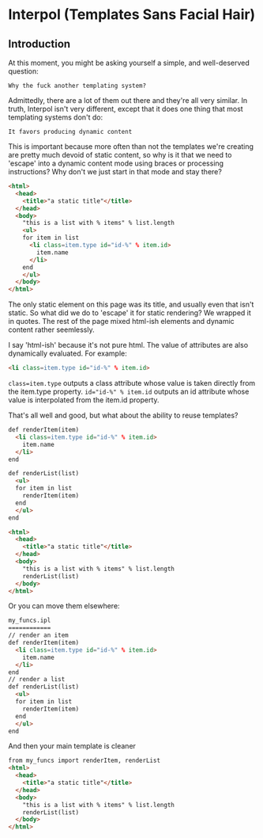 # Interpol (Templates Sans Facial Hair)

## Introduction

At this moment, you might be asking yourself a simple, and well-deserved question:

    Why the fuck another templating system?

Admittedly, there are a lot of them out there and they're all very similar.  In truth, Interpol isn't very different, except that it does one thing that most templating systems don't do:

    It favors producing dynamic content

This is important because more often than not the templates we're creating are pretty much devoid of static content, so why is it that we need to 'escape' into a dynamic content mode using braces or processing instructions?  Why don't we just start in that mode and stay there?

```html
<html>
  <head>
    <title>"a static title"</title>
  </head>
  <body>
    "this is a list with % items" % list.length
    <ul>
    for item in list
      <li class=item.type id="id-%" % item.id>
        item.name
      </li>
    end
    </ul>
  </body>
</html>
```

The only static element on this page was its title, and usually even that isn't static.  So what did we do to 'escape' it for static rendering?  We wrapped it in quotes.  The rest of the page mixed html-ish elements and dynamic content rather seemlessly.

I say 'html-ish' because it's not pure html.  The value of attributes are also dynamically evaluated.  For example:

```html
<li class=item.type id="id-%" % item.id>
```

`class=item.type` outputs a class attribute whose value is taken directly from the item.type property.  `id="id-%" % item.id` outputs an id attribute whose value is interpolated from the item.id property.

That's all well and good, but what about the ability to reuse templates?

```html
def renderItem(item)
  <li class=item.type id="id-%" % item.id>
    item.name
  </li>
end

def renderList(list)
  <ul>
  for item in list
    renderItem(item)
  end
  </ul>
end

<html>
  <head>
    <title>"a static title"</title>
  </head>
  <body>
    "this is a list with % items" % list.length
    renderList(list)
  </body>
</html>
```

Or you can move them elsewhere:

```html
my_funcs.ipl
============
// render an item
def renderItem(item)
  <li class=item.type id="id-%" % item.id>
    item.name
  </li>
end
// render a list
def renderList(list)
  <ul>
  for item in list
    renderItem(item)
  end
  </ul>
end
```

And then your main template is cleaner

```html
from my_funcs import renderItem, renderList
<html>
  <head>
    <title>"a static title"</title>
  </head>
  <body>
    "this is a list with % items" % list.length
    renderList(list)
  </body>
</html>
```
